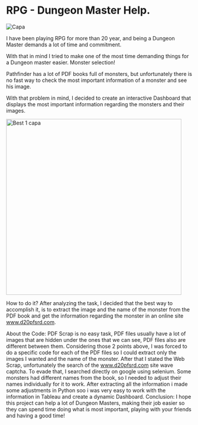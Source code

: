 # RPG - Dungeon Master Help. 



![Capa](https://user-images.githubusercontent.com/101576831/169187274-ddec5c5d-df39-4657-9ee3-a35876ea2f49.jpg)


I have been playing RPG for more than 20 year, and being a Dungeon Master demands a lot of time and commitment. 

With that in mind I tried to make one of the most time demanding things for a Dungeon master easier. Monster selection! 

Pathfinder has a lot of PDF books full of monsters, but unfortunately there is no fast way to check the most important information of a monster and see his image.

With that problem in mind, I decided to create an interactive Dashboard that displays the most important information regarding the monsters and their images.   




<img width="474" alt="Best 1 capa" src="https://user-images.githubusercontent.com/101576831/169187944-43a97675-a57d-4ef6-a1e1-c18482c5dfb6.PNG">


How to do it?
	After analyzing the task, I decided that the best way to accomplish it, is to extract the image and the name of the monster from the PDF book and get the information regarding the monster in an online site www.d20pfsrd.com.


About the Code: 
	PDF Scrap is no easy task, PDF files usually have a lot of images that are hidden under the ones that we can see, PDF files also are different between them.
Considering those 2 points above,  I was forced to do a specific code for each of the PDF files so I could extract only the images I wanted and the name of the monster. 
	After that I stated the Web Scrap, unfortunately the search of the www.d20pfsrd.com site wave captcha. To evade that, I searched directly on google using selenium. 
Some monsters had different names from the book,  so I needed to adjust their names individually for it to work.
After extracting all the information i made some adjustments in Python soo i was very easy to work with the information in Tableau and create a dynamic Dashboard. 
Conclusion: 
I hope this project can help a lot of Dungeon Masters, making their job easier so they can spend time doing what is most important, playing with your friends and having a good time! 

 

